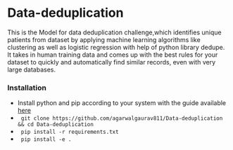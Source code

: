 # Data-deduplication
This is the Model for data deduplication challenge,which identifies unique patients from dataset by applying machine learning algorithms like clustering as well as logistic regression with help of python library dedupe.
It takes in human training data and comes up with the best rules for your dataset to quickly and automatically find similar records, even with very large databases.

### Installation

* Install python and pip according to your system with the guide available [here](http://docs.python-guide.org/en/latest/starting/installation/)
* ` git clone https://github.com/agarwalgaurav811/Data-deduplication && cd Data-deduplication`
* ` pip install -r requirements.txt`
* ` pip install -e .`

